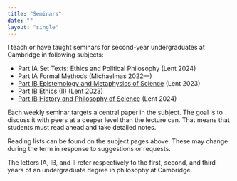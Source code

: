 ```yaml
---
title: "Seminars"
date: ""
layout: "single"
---
```


I teach or have taught seminars for second-year undergraduates at Cambridge in following subjects: 

- Part IA Set Texts: Ethics and Political Philosophy (Lent 2024)
- Part IA Formal Methods (Michaelmas 2022—)
- [Part IB Epistemology and Metaphysics of Science](ems/) (Lent 2023)
- [Part IB Ethics](ethics/) (II) (Lent 2023)
- [Part IB History and Philosophy of Science](hap/) (Lent 2024)

Each weekly seminar targets a central paper in the subject. The goal is to discuss it with peers at a deeper level than the lecture can. That means that students must read ahead and take detailed notes. 

Reading lists can be found on the subject pages above. These may change during the term in response to suggestions or requests. 

The letters IA, IB, and II refer respectively to the first, second, and third years of an undergraduate degree in philosophy at Cambridge. 